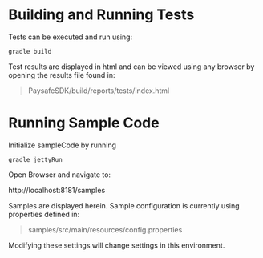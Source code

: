 # Building and Running Tests

Tests can be executed and run using:

    gradle build

Test results are displayed in html and can be viewed using any browser by opening the results file found in:

> PaysafeSDK/build/reports/tests/index.html

# Running Sample Code

Initialize sampleCode by running

    gradle jettyRun

Open Browser and navigate to:

http://localhost:8181/samples

Samples are displayed herein. Sample configuration is currently using properties defined in:

> samples/src/main/resources/config.properties

Modifying these settings will change settings in this environment.


